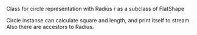 Class for circle representation with Radius r as a subclass of FlatShape

Circle instanse can calculate square and length, and print itself to stream.
Also there are accestors to Radius.